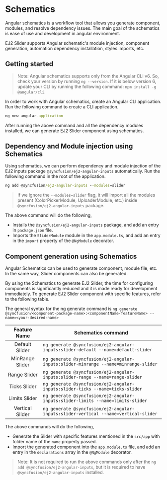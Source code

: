 # Schematics

Angular schematics is a workflow tool that allows you generate component, modules, and resolve dependency issues. The main
goal of the schematics is ease of use and development in angular environment.

EJ2 Slider supports Angular schematic's module injection, component generation, automation dependency installation, styles
imports, etc.

## Getting started

> Note: Angular schematics supports only from the Angular CLI v6. So, check your version by running `ng --version`. If it
is below version 6, update your CLI by running the following command: `npm install -g @angular/cli`.

In order to work with Angular schematics, create an Angular CLI application. Run the following command to create a CLI
application.

```cmd
ng new angular-application
```

After running the above command and all the dependency modules installed, we can generate EJ2 Slider component using schematics.

## Dependency and Module injection using Schematics

Using schematics, we can perform dependency and module injection of the EJ2 inputs package
`@syncfusion/ej2-angular-inputs` automatically. Run the following command in the root of the application.

```cmd
ng add @syncfusion/ej2-angular-inputs --modules=slider
```

> If we ignore the `--modules=slider` flag, it will import all the modules present (ColorPickerModule,
UploaderModule, etc.) inside `@syncfusion/ej2-angular-inputs` package.

The above command will do the following,

* Installs the `@syncfusion/ej2-angular-inputs` package, and add an entry in `package.json` file.
* Imports the `SliderModule` module in the `app.module.ts`, and add an entry in the `import` property of the `@NgModule` decorator.

## Component generation using Schematics

Angular Schematics can be used to generate component, module file, etc. In the same way, Slider components can also
be generated.

By using the Schematics to generate EJ2 Slider, the time for configuring components is significantly reduced and it is
made ready for development immediately. To generate EJ2 Slider component with specific features, refer to the
following table.

The general syntax for the ng generate command is
`ng generate @syncfusion/<component-package-name>:<componentName-featureName> --name=<your-desired-name>`

| Feature Name     | Schematics command                                                                      |
|     :-:          |  ---                                                                                    |
| Default Slider   | `ng generate @syncfusion/ej2-angular-inputs:slider-default --name=default-slider`       |
| MinRange Slider  | `ng generate @syncfusion/ej2-angular-inputs:slider-minrange --name=minrange-slider`     |
| Range Slider     | `ng generate @syncfusion/ej2-angular-inputs:slider-range --name=range-slider`           |
| Ticks Slider     | `ng generate @syncfusion/ej2-angular-inputs:slider-ticks --name=ticks-slider`           |
| Limits Slider    | `ng generate @syncfusion/ej2-angular-inputs:slider-limits --name=limits-slider`         |
| Vertical Slider  | `ng generate @syncfusion/ej2-angular-inputs:slider-vertical --name=vertical-slider`     |

The above commands will do the following,

* Generate the Slider with specific features mentioned in the `src/app` with folder name of the `name` property passed.
* Import the generated component into the `app.module.ts` file, and add an entry in the `declarations` array in the `@NgModule` decorator.

> Note: It is not required to run the above commands only after the `ng add @syncfusion/ej2-angular-inputs`, but it
is required to have `@syncfusion/ej2-angular-inputs` installed.
